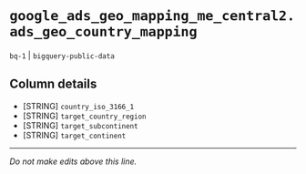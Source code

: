 # `google_ads_geo_mapping_me_central2.ads_geo_country_mapping`
`bq-1` | `bigquery-public-data`

## Column details
* [STRING]    `country_iso_3166_1`
* [STRING]    `target_country_region`
* [STRING]    `target_subcontinent`
* [STRING]    `target_continent`

-------------------------------------------------------------------------------
*Do not make edits above this line.*
